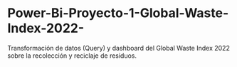 # Power-Bi-Proyecto-1-Global-Waste-Index-2022-
Transformación de datos (Query) y dashboard del Global Waste Index 2022 sobre la recolección y reciclaje de residuos.
